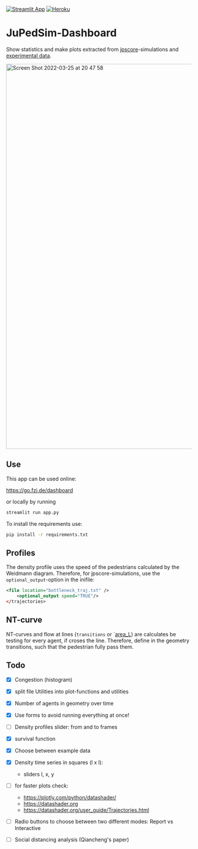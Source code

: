 [![Streamlit App](https://static.streamlit.io/badges/streamlit_badge_black_white.svg)](https://share.streamlit.io/chraibi/jupedsim-dashboard/main/app.py)
[![Heroku](http://heroku-shields.herokuapp.com/jupedsim-dashboard)](https://jupedsim-dashboard.herokuapp.com/)


# JuPedSim-Dashboard

Show statistics and make plots extracted from [jpscore](https://github.com/jupedsim/jpscore)-simulations and [experimental data](https://ped.fz-juelich.de/db/).


<img width="1043" alt="Screen Shot 2022-03-25 at 20 47 58" src="https://user-images.githubusercontent.com/5772973/160191551-4e030612-e034-4c4c-af9c-38be83036e33.png">

## Use

This app can be used online: 

https://go.fzj.de/dashboard

or locally by running 

```bash
streamlit run app.py
```

To install the requirements use:

```bash
pip install -r requirements.txt
```


## Profiles 
The density profile uses the speed of the pedestrians calculated by the Weidmann diagram.
Therefore, for jpscore-simulations, use the `optional_output`-option in the inifile:

```xml
<file location="bottleneck_traj.txt" />
    <optional_output speed="TRUE"/>
</trajectories>
```

## NT-curve 

NT-curves and flow at lines (`transitions` or `[area_L](https://www.jupedsim.org/jpsreport_inifile#measurement-area))
are calculates be testing for every agent, if croses the line.
Therefore, define in the geometry transitions, such that the pedestrian fully pass them. 

## Todo

- [x] Congestion (histogram)
- [X] split file Utilities into plot-functions and utilities 
- [X] Number of agents in geometry over time
- [X] Use forms to avoid running everything at once!
- [ ] Density profiles slider: from and to frames
- [x] survival function
- [x] Choose between example data
- [X] Density time series in squares (l x l):
    -  sliders l, x, y
- [ ] for faster plots check:
  - https://plotly.com/python/datashader/ 
  - https://datashader.org 
  - https://datashader.org/user_guide/Trajectories.html
  
- [ ] Radio buttons to choose  between two different modes: Report vs Interactive
- [ ] Social distancing analysis (Qiancheng's paper)

